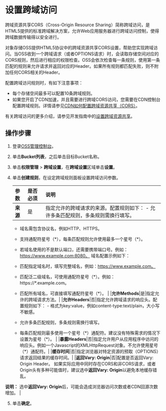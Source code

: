 # 设置跨域访问

跨域资源共享CORS（Cross-Origin Resource Sharing）简称跨域访问，是HTML5提供的标准跨域解决方案，允许Web应用服务器进行跨域访问控制，使得跨域数据传输得以安全进行。

对象存储OSS提供HTML5协议中的跨域资源共享CORS设置，帮助您实现跨域访问。当OSS收到一个跨域请求（或者OPTIONS请求）时，会读取存储空间对应的CORS规则，然后进行相应的权限检查。OSS会依次检查每一条规则，使用第一条匹配的规则来允许请求并返回对应的Header。如果所有规则都匹配失败，则不附加任何CORS相关的Header。

配置跨域访问规则时，有如下注意事项：

-   每个存储空间最多可以配置10条跨域规则。
-   如果您开启了CDN加速，并且需要进行跨域CORS访问，您需要在CDN控制台配置跨域规则。详情请参见[CDN如何配置跨域资源共享（CORS）](https://help.aliyun.com/knowledge_detail/40183.html)。

有关跨域访问的更多介绍，请参见开发指南中的[设置跨域资源共享](/cn.zh-CN/开发指南/存储空间（Bucket）/设置跨域资源共享.md)。

## 操作步骤

1.  登录[OSS管理控制台](https://oss.console.aliyun.com/)。

2.  单击**Bucket列表**，之后单击目标Bucket名称。

3.  单击**权限管理** \> **跨域设置**，在**跨域设置**区域单击**设置**。

4.  单击**创建规则**，在设定跨域规则面板设置跨域访问参数。

    |参数|是否必须|说明|
    |:-|:---|:-|
    |**来源**|是|指定允许的跨域请求的来源。配置规则如下：    -   允许多条匹配规则，多条规则需换行填写。
    -   域名需包含协议名，例如HTTP、HTTPS。
    -   支持通配符星号（\*），每条匹配规则允许使用最多一个星号（\*）。
    -   若域名使用的不是默认端口，还需要携带端口号。例如：https://www.example.com:8080。
域名配置示例如下：

    -   匹配指定域名时，填写完整域名，例如：https://www.example.com。
    -   匹配泛二级域名，可使用通配符星号（\*）。例如：https://\*.example.com。
    -   匹配所有域名，可直接填写通配符星号（\*）。 |
    |**允许Methods**|是|指定允许的跨域请求方法。|
    |**允许Headers**|否|指定允许跨域请求的响应头。配置规则如下：     -   格式为key:value，例如content-type:text/plain，大小写不敏感。
    -   允许多条匹配规则，多条规则需换行填写。
    -   每条匹配规则最多使用一个星号（\*）通配符。建议没有特殊需求的情况下设置为星号（\*）。 |
    |**暴露Headers**|否|指定允许用户从应用程序中访问的响应头。例如一个Javascript的XMLHttpRequest对象。不允许使用星号（\*）通配符。|
    |**缓存时间**|否|指定浏览器对特定资源的预取（OPTIONS）请求返回结果的缓存时间。|
    |**返回Vary: Origin**|否|配置是否返回Vary: Origin Header。 如果实际应用中同时存在CORS和非CORS请求，或者Origin头有多种可能值时，建议选中**返回Vary: Origin**以避免本地缓存错乱。

**说明：** 选中**返回Vary: Origin**后，可能会造成浏览器访问次数或者CDN回源次数增加。 |

5.  单击**确定**。


